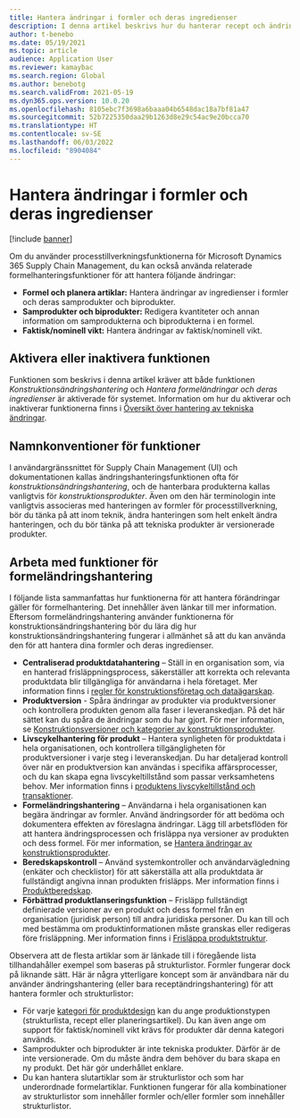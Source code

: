```yaml
---
title: Hantera ändringar i formler och deras ingredienser
description: I denna artikel beskrivs hur du hanterar recept och ändringar av huvuddata för processtillverkning.
author: t-benebo
ms.date: 05/19/2021
ms.topic: article
audience: Application User
ms.reviewer: kamaybac
ms.search.region: Global
ms.author: benebotg
ms.search.validFrom: 2021-05-19
ms.dyn365.ops.version: 10.0.20
ms.openlocfilehash: 8105ebc7f3698a6baaa04b6548dac18a7bf81a47
ms.sourcegitcommit: 52b7225350daa29b1263d8e29c54ac9e20bcca70
ms.translationtype: HT
ms.contentlocale: sv-SE
ms.lasthandoff: 06/03/2022
ms.locfileid: "8904084"
---
```

# <a name="manage-changes-in-formulas-and-their-ingredients"></a>Hantera ändringar i formler och deras ingredienser

[!include [banner](../includes/banner.md)]

Om du använder processtillverkningsfunktionerna för Microsoft Dynamics 365 Supply Chain Management, du kan också använda relaterade formelhanteringsfunktioner för att hantera följande ändringar:

- **Formel och planera artiklar:** Hantera ändringar av ingredienser i formler och deras samprodukter och biprodukter.
- **Samprodukter och biprodukter:** Redigera kvantiteter och annan information om samprodukterna och biprodukterna i en formel.
- **Faktisk/nominell vikt:** Hantera ändringar av faktisk/nominell vikt.

## <a name="turn-this-feature-on-or-off"></a>Aktivera eller inaktivera funktionen

Funktionen som beskrivs i denna artikel kräver att både funktionen *Konstruktionsändringshantering* och *Hantera formeländringar och deras ingredienser* är aktiverade för systemet. Information om hur du aktiverar och inaktiverar funktionerna finns i [Översikt över hantering av tekniska ändringar](product-engineering-overview.md).

## <a name="feature-naming-conventions"></a>Namnkonventioner för funktioner

I användargränssnittet för Supply Chain Management (UI) och dokumentationen kallas ändringshanteringsfunktionen ofta för *konstruktionsändringshantering*, och de hanterbara produkterna kallas vanligtvis för *konstruktionsprodukter*. Även om den här terminologin inte vanligtvis associeras med hanteringen av formler för processtillverkning, bör du tänka på att inom teknik, ändra hanteringen som helt enkelt ändra hanteringen, och du bör tänka på att tekniska produkter är versionerade produkter.

## <a name="work-with-formula-change-management-features"></a>Arbeta med funktioner för formeländringshantering

I följande lista sammanfattas hur funktionerna för att hantera förändringar gäller för formelhantering. Det innehåller även länkar till mer information. Eftersom formeländringshantering använder funktionerna för konstruktionsändringshantering bör du lära dig hur konstruktionsändringshantering fungerar i allmänhet så att du kan använda den för att hantera dina formler och deras ingredienser.

- **Centraliserad produktdatahantering** – Ställ in en organisation som, via en hanterad frisläppningsprocess, säkerställer att korrekta och relevanta produktdata blir tillgängliga för användarna i hela företaget. Mer information finns i [regler för konstruktionsföretag och dataägarskap](engineering-org-data-ownership-rules.md).
- **Produktversion** - Spåra ändringar av produkter via produktversioner och kontrollera produkten genom alla faser i leveranskedjan. På det här sättet kan du spåra de ändringar som du har gjort. För mer information, se [Konstruktionsversioner och kategorier av konstruktionsprodukter](engineering-versions-product-category.md).
- **Livscykelhantering för produkt** – Hantera synligheten för produktdata i hela organisationen, och kontrollera tillgängligheten för produktversioner i varje steg i leveranskedjan. Du har detaljerad kontroll över när en produktversion kan användas i specifika affärsprocesser, och du kan skapa egna livscykeltillstånd som passar verksamhetens behov. Mer information finns i [produktens livscykeltillstånd och transaktioner](product-lifecycle-state-transactions.md).
- **Formeländringshantering** – Användarna i hela organisationen kan begära ändringar av formler. Använd ändringsorder för att bedöma och dokumentera effekten av föreslagna ändringar. Lägg till arbetsflöden för att hantera ändringsprocessen och frisläppa nya versioner av produkten och dess formel. För mer information, se [Hantera ändringar av konstruktionsprodukter](engineering-change-management.md).
- **Beredskapskontroll** – Använd systemkontroller och användarvägledning (enkäter och checklistor) för att säkerställa att alla produktdata är fullständigt angivna innan produkten frisläpps. Mer information finns i [Produktberedskap](product-readiness.md).
- **Förbättrad produktlanseringsfunktion** – Frisläpp fullständigt definierade versioner av en produkt och dess formel från en organisation (juridisk person) till andra juridiska personer. Du kan till och med bestämma om produktinformationen måste granskas eller redigeras före frisläppning. Mer information finns i [Frisläppa produktstruktur](release-product-structure.md).

Observera att de flesta artiklar som är länkade till i föregående lista tillhandahåller exempel som baseras på strukturlistor. Formler fungerar dock på liknande sätt. Här är några ytterligare koncept som är användbara när du använder ändringshantering (eller bara receptändringshantering) för att hantera formler och strukturlistor:

- För varje [kategori för produktdesign](engineering-versions-product-category.md) kan du ange produktionstypen (strukturlista, recept eller planeringsartikel). Du kan även ange om support för faktisk/nominell vikt krävs för produkter där denna kategori används.
- Samprodukter och biprodukter är inte tekniska produkter. Därför är de inte versionerade. Om du måste ändra dem behöver du bara skapa en ny produkt. Det här gör underhållet enklare.
- Du kan hantera slutartiklar som är strukturlistor och som har underordnade formelartiklar. Funktionen fungerar för alla kombinationer av strukturlistor som innehåller formler och/eller formler som innehåller strukturlistor.
